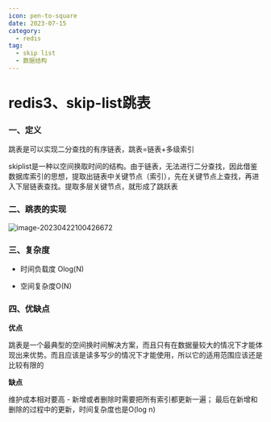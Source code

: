 ```yaml
---
icon: pen-to-square
date: 2023-07-15
category:
  - redis 
tag:
  - skip list
  - 数据结构
---
```


# redis3、skip-list跳表



### 一、定义

跳表是可以实现二分查找的有序链表，跳表=链表+多级索引

skiplist是一种以空间换取时间的结构。由于链表，无法进行二分查找，因此借鉴数据库索引的思想，提取出链表中关键节点（索引），先在关键节点上查找，再进入下层链表查找。提取多层关键节点，就形成了跳跃表



### 二、跳表的实现

![image-20230422100426672](https://s2.loli.net/2023/04/22/puRBJ5FzgoIAkbZ.png)

### 三、复杂度

- 时间负载度 Olog(N)

- 空间复杂度O(N)

  

### 四、优缺点

**优点**

跳表是一个最典型的空间换时间解决方案，而且只有在数据量较大的情况下才能体现出来优势。而且应该是读多写少的情况下才能使用，所以它的适用范围应该还是比较有限的

**缺点**

维护成本相对要高 - 新增或者删除时需要把所有索引都更新一遍；
最后在新增和删除的过程中的更新，时间复杂度也是O(log n)